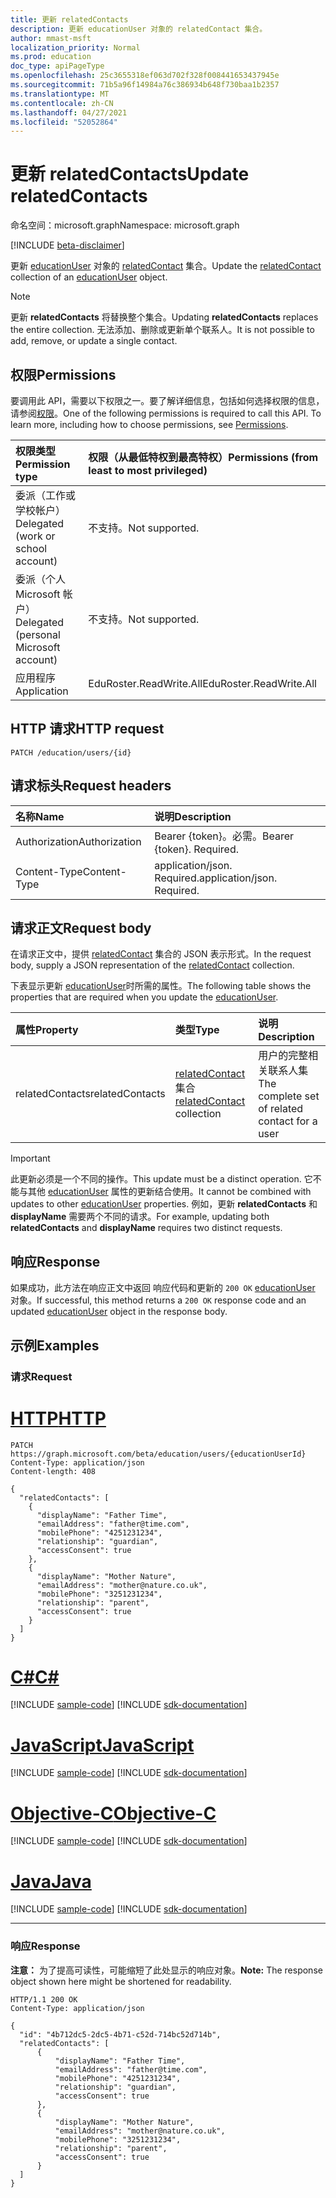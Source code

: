 ```yaml
---
title: 更新 relatedContacts
description: 更新 educationUser 对象的 relatedContact 集合。
author: mmast-msft
localization_priority: Normal
ms.prod: education
doc_type: apiPageType
ms.openlocfilehash: 25c3655318ef063d702f328f008441653437945e
ms.sourcegitcommit: 71b5a96f14984a76c386934b648f730baa1b2357
ms.translationtype: MT
ms.contentlocale: zh-CN
ms.lasthandoff: 04/27/2021
ms.locfileid: "52052864"
---
```

# <a name="update-relatedcontacts"></a><span data-ttu-id="d7b25-103">更新 relatedContacts</span><span class="sxs-lookup"><span data-stu-id="d7b25-103">Update relatedContacts</span></span>

<span data-ttu-id="d7b25-104">命名空间：microsoft.graph</span><span class="sxs-lookup"><span data-stu-id="d7b25-104">Namespace: microsoft.graph</span></span>

[!INCLUDE [beta-disclaimer](../../includes/beta-disclaimer.md)]

<span data-ttu-id="d7b25-105">更新 [educationUser](../resources/relatedContact.md) 对象的 [relatedContact](../resources/educationuser.md) 集合。</span><span class="sxs-lookup"><span data-stu-id="d7b25-105">Update the [relatedContact](../resources/relatedContact.md) collection of an [educationUser](../resources/educationuser.md) object.</span></span>

> [!NOTE]
> <span data-ttu-id="d7b25-106">更新 **relatedContacts** 将替换整个集合。</span><span class="sxs-lookup"><span data-stu-id="d7b25-106">Updating **relatedContacts** replaces the entire collection.</span></span> <span data-ttu-id="d7b25-107">无法添加、删除或更新单个联系人。</span><span class="sxs-lookup"><span data-stu-id="d7b25-107">It is not possible to add, remove, or update a single contact.</span></span>

## <a name="permissions"></a><span data-ttu-id="d7b25-108">权限</span><span class="sxs-lookup"><span data-stu-id="d7b25-108">Permissions</span></span>

<span data-ttu-id="d7b25-p102">要调用此 API，需要以下权限之一。要了解详细信息，包括如何选择权限的信息，请参阅[权限](/graph/permissions-reference)。</span><span class="sxs-lookup"><span data-stu-id="d7b25-p102">One of the following permissions is required to call this API. To learn more, including how to choose permissions, see [Permissions](/graph/permissions-reference).</span></span>

| <span data-ttu-id="d7b25-111">权限类型</span><span class="sxs-lookup"><span data-stu-id="d7b25-111">Permission type</span></span>                        | <span data-ttu-id="d7b25-112">权限（从最低特权到最高特权）</span><span class="sxs-lookup"><span data-stu-id="d7b25-112">Permissions (from least to most privileged)</span></span> |
| :------------------------------------- | :------------------------------------------ |
| <span data-ttu-id="d7b25-113">委派（工作或学校帐户）</span><span class="sxs-lookup"><span data-stu-id="d7b25-113">Delegated (work or school account)</span></span>     | <span data-ttu-id="d7b25-114">不支持。</span><span class="sxs-lookup"><span data-stu-id="d7b25-114">Not supported.</span></span>                              |
| <span data-ttu-id="d7b25-115">委派（个人 Microsoft 帐户）</span><span class="sxs-lookup"><span data-stu-id="d7b25-115">Delegated (personal Microsoft account)</span></span> | <span data-ttu-id="d7b25-116">不支持。</span><span class="sxs-lookup"><span data-stu-id="d7b25-116">Not supported.</span></span>                              |
| <span data-ttu-id="d7b25-117">应用程序</span><span class="sxs-lookup"><span data-stu-id="d7b25-117">Application</span></span>                            | <span data-ttu-id="d7b25-118">EduRoster.ReadWrite.All</span><span class="sxs-lookup"><span data-stu-id="d7b25-118">EduRoster.ReadWrite.All</span></span>                     |

## <a name="http-request"></a><span data-ttu-id="d7b25-119">HTTP 请求</span><span class="sxs-lookup"><span data-stu-id="d7b25-119">HTTP request</span></span>

<!-- {
  "blockType": "ignored"
}
-->

```http
PATCH /education/users/{id}
```

## <a name="request-headers"></a><span data-ttu-id="d7b25-120">请求标头</span><span class="sxs-lookup"><span data-stu-id="d7b25-120">Request headers</span></span>

| <span data-ttu-id="d7b25-121">名称</span><span class="sxs-lookup"><span data-stu-id="d7b25-121">Name</span></span>          | <span data-ttu-id="d7b25-122">说明</span><span class="sxs-lookup"><span data-stu-id="d7b25-122">Description</span></span>                 |
| :------------ | :-------------------------- |
| <span data-ttu-id="d7b25-123">Authorization</span><span class="sxs-lookup"><span data-stu-id="d7b25-123">Authorization</span></span> | <span data-ttu-id="d7b25-p103">Bearer {token}。必需。</span><span class="sxs-lookup"><span data-stu-id="d7b25-p103">Bearer {token}. Required.</span></span>   |
| <span data-ttu-id="d7b25-126">Content-Type</span><span class="sxs-lookup"><span data-stu-id="d7b25-126">Content-Type</span></span>  | <span data-ttu-id="d7b25-p104">application/json. Required.</span><span class="sxs-lookup"><span data-stu-id="d7b25-p104">application/json. Required.</span></span> |

## <a name="request-body"></a><span data-ttu-id="d7b25-129">请求正文</span><span class="sxs-lookup"><span data-stu-id="d7b25-129">Request body</span></span>

<span data-ttu-id="d7b25-130">在请求正文中，提供 [relatedContact](../resources/relatedcontact.md) 集合的 JSON 表示形式。</span><span class="sxs-lookup"><span data-stu-id="d7b25-130">In the request body, supply a JSON representation of the [relatedContact](../resources/relatedcontact.md) collection.</span></span>

<span data-ttu-id="d7b25-131">下表显示更新 [educationUser](../resources/educationuser.md)时所需的属性。</span><span class="sxs-lookup"><span data-stu-id="d7b25-131">The following table shows the properties that are required when you update the [educationUser](../resources/educationuser.md).</span></span>

| <span data-ttu-id="d7b25-132">属性</span><span class="sxs-lookup"><span data-stu-id="d7b25-132">Property</span></span>        | <span data-ttu-id="d7b25-133">类型</span><span class="sxs-lookup"><span data-stu-id="d7b25-133">Type</span></span>                                                        | <span data-ttu-id="d7b25-134">说明</span><span class="sxs-lookup"><span data-stu-id="d7b25-134">Description</span></span>                                    |
| :-------------- | :---------------------------------------------------------- | :--------------------------------------------- |
| <span data-ttu-id="d7b25-135">relatedContacts</span><span class="sxs-lookup"><span data-stu-id="d7b25-135">relatedContacts</span></span> | <span data-ttu-id="d7b25-136">[relatedContact](../resources/relatedcontact.md) 集合</span><span class="sxs-lookup"><span data-stu-id="d7b25-136">[relatedContact](../resources/relatedcontact.md) collection</span></span> | <span data-ttu-id="d7b25-137">用户的完整相关联系人集</span><span class="sxs-lookup"><span data-stu-id="d7b25-137">The complete set of related contact for a user</span></span> |

> [!IMPORTANT]
> <span data-ttu-id="d7b25-138">此更新必须是一个不同的操作。</span><span class="sxs-lookup"><span data-stu-id="d7b25-138">This update must be a distinct operation.</span></span> <span data-ttu-id="d7b25-139">它不能与其他 [educationUser](../resources/educationuser.md) 属性的更新结合使用。</span><span class="sxs-lookup"><span data-stu-id="d7b25-139">It cannot be combined with updates to other [educationUser](../resources/educationuser.md) properties.</span></span>
> <span data-ttu-id="d7b25-140">例如，更新 **relatedContacts** 和 **displayName** 需要两个不同的请求。</span><span class="sxs-lookup"><span data-stu-id="d7b25-140">For example, updating both **relatedContacts** and **displayName** requires two distinct requests.</span></span>

## <a name="response"></a><span data-ttu-id="d7b25-141">响应</span><span class="sxs-lookup"><span data-stu-id="d7b25-141">Response</span></span>

<span data-ttu-id="d7b25-142">如果成功，此方法在响应正文中返回 响应代码和更新的 `200 OK` [educationUser](../resources/educationuser.md) 对象。</span><span class="sxs-lookup"><span data-stu-id="d7b25-142">If successful, this method returns a `200 OK` response code and an updated [educationUser](../resources/educationuser.md) object in the response body.</span></span>

## <a name="examples"></a><span data-ttu-id="d7b25-143">示例</span><span class="sxs-lookup"><span data-stu-id="d7b25-143">Examples</span></span>

### <a name="request"></a><span data-ttu-id="d7b25-144">请求</span><span class="sxs-lookup"><span data-stu-id="d7b25-144">Request</span></span>


# <a name="http"></a>[<span data-ttu-id="d7b25-145">HTTP</span><span class="sxs-lookup"><span data-stu-id="d7b25-145">HTTP</span></span>](#tab/http)
<!-- {
  "blockType": "request",
  "name": "update_educationuser"
}
-->

```http
PATCH https://graph.microsoft.com/beta/education/users/{educationUserId}
Content-Type: application/json
Content-length: 408

{
  "relatedContacts": [
    {
      "displayName": "Father Time",
      "emailAddress": "father@time.com",
      "mobilePhone": "4251231234",
      "relationship": "guardian",
      "accessConsent": true
    },
    {
      "displayName": "Mother Nature",
      "emailAddress": "mother@nature.co.uk",
      "mobilePhone": "3251231234",
      "relationship": "parent",
      "accessConsent": true
    }
  ]
}
```
# <a name="c"></a>[<span data-ttu-id="d7b25-146">C#</span><span class="sxs-lookup"><span data-stu-id="d7b25-146">C#</span></span>](#tab/csharp)
[!INCLUDE [sample-code](../includes/snippets/csharp/update-educationuser-csharp-snippets.md)]
[!INCLUDE [sdk-documentation](../includes/snippets/snippets-sdk-documentation-link.md)]

# <a name="javascript"></a>[<span data-ttu-id="d7b25-147">JavaScript</span><span class="sxs-lookup"><span data-stu-id="d7b25-147">JavaScript</span></span>](#tab/javascript)
[!INCLUDE [sample-code](../includes/snippets/javascript/update-educationuser-javascript-snippets.md)]
[!INCLUDE [sdk-documentation](../includes/snippets/snippets-sdk-documentation-link.md)]

# <a name="objective-c"></a>[<span data-ttu-id="d7b25-148">Objective-C</span><span class="sxs-lookup"><span data-stu-id="d7b25-148">Objective-C</span></span>](#tab/objc)
[!INCLUDE [sample-code](../includes/snippets/objc/update-educationuser-objc-snippets.md)]
[!INCLUDE [sdk-documentation](../includes/snippets/snippets-sdk-documentation-link.md)]

# <a name="java"></a>[<span data-ttu-id="d7b25-149">Java</span><span class="sxs-lookup"><span data-stu-id="d7b25-149">Java</span></span>](#tab/java)
[!INCLUDE [sample-code](../includes/snippets/java/update-educationuser-java-snippets.md)]
[!INCLUDE [sdk-documentation](../includes/snippets/snippets-sdk-documentation-link.md)]

---


### <a name="response"></a><span data-ttu-id="d7b25-150">响应</span><span class="sxs-lookup"><span data-stu-id="d7b25-150">Response</span></span>

<span data-ttu-id="d7b25-151">**注意：** 为了提高可读性，可能缩短了此处显示的响应对象。</span><span class="sxs-lookup"><span data-stu-id="d7b25-151">**Note:** The response object shown here might be shortened for readability.</span></span>

<!-- {
  "blockType": "response",
  "truncated": true,
  "@odata.type": "microsoft.graph.educationUser"
} -->

```http
HTTP/1.1 200 OK
Content-Type: application/json

{
  "id": "4b712dc5-2dc5-4b71-c52d-714bc52d714b",
  "relatedContacts": [
      {
          "displayName": "Father Time",
          "emailAddress": "father@time.com",
          "mobilePhone": "4251231234",
          "relationship": "guardian",
          "accessConsent": true
      },
      {
          "displayName": "Mother Nature",
          "emailAddress": "mother@nature.co.uk",
          "mobilePhone": "3251231234",
          "relationship": "parent",
          "accessConsent": true
      }
  ]
}
```
